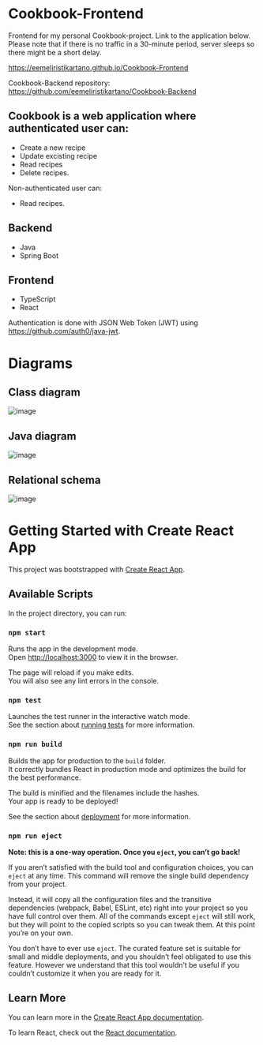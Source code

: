 # Cookbook-Frontend
Frontend for my personal Cookbook-project. Link to the application below. Please note that if there is no traffic in a 30-minute period, server sleeps so there might be a short delay.

https://eemeliristikartano.github.io/Cookbook-Frontend

Cookbook-Backend repository: https://github.com/eemeliristikartano/Cookbook-Backend

 ## Cookbook is a web application where authenticated user can:
 - Create a new recipe
 - Update excisting recipe
 - Read recipes
 - Delete recipes.

Non-authenticated user can:
 - Read recipes.
 
## Backend
- Java
- Spring Boot

## Frontend
 - TypeScript
 - React
 
Authentication is done with JSON Web Token (JWT) using https://github.com/auth0/java-jwt.

# Diagrams

## Class diagram

![image](https://user-images.githubusercontent.com/92360393/210605316-e1d4251f-23fc-44b4-897a-32ba3aab9ef5.png)

## Java diagram
![image](https://user-images.githubusercontent.com/92360393/210605629-10be7dec-6438-497d-bec4-eb581c6826f3.png)

## Relational schema
![image](https://user-images.githubusercontent.com/92360393/210605852-55853a18-9ecd-466c-9df6-bc9d02e280e9.png)


# Getting Started with Create React App

This project was bootstrapped with [Create React App](https://github.com/facebook/create-react-app).

## Available Scripts

In the project directory, you can run:

### `npm start`

Runs the app in the development mode.\
Open [http://localhost:3000](http://localhost:3000) to view it in the browser.

The page will reload if you make edits.\
You will also see any lint errors in the console.

### `npm test`

Launches the test runner in the interactive watch mode.\
See the section about [running tests](https://facebook.github.io/create-react-app/docs/running-tests) for more information.

### `npm run build`

Builds the app for production to the `build` folder.\
It correctly bundles React in production mode and optimizes the build for the best performance.

The build is minified and the filenames include the hashes.\
Your app is ready to be deployed!

See the section about [deployment](https://facebook.github.io/create-react-app/docs/deployment) for more information.

### `npm run eject`

**Note: this is a one-way operation. Once you `eject`, you can’t go back!**

If you aren’t satisfied with the build tool and configuration choices, you can `eject` at any time. This command will remove the single build dependency from your project.

Instead, it will copy all the configuration files and the transitive dependencies (webpack, Babel, ESLint, etc) right into your project so you have full control over them. All of the commands except `eject` will still work, but they will point to the copied scripts so you can tweak them. At this point you’re on your own.

You don’t have to ever use `eject`. The curated feature set is suitable for small and middle deployments, and you shouldn’t feel obligated to use this feature. However we understand that this tool wouldn’t be useful if you couldn’t customize it when you are ready for it.

## Learn More

You can learn more in the [Create React App documentation](https://facebook.github.io/create-react-app/docs/getting-started).

To learn React, check out the [React documentation](https://reactjs.org/).
